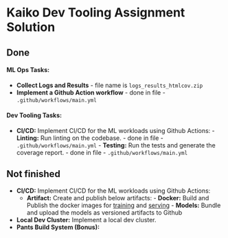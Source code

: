 # Kaiko Dev Tooling Assignment Solution

## Done
#### ML Ops Tasks:
- **Collect Logs and Results** - file name is `logs_results_htmlcov.zip`
- **Implement a Github Action workflow** - done in file - `.github/workflows/main.yml`
#### Dev Tooling Tasks:
- **CI/CD:** Implement CI/CD for the ML workloads using Github Actions:
      - **Linting:** Run linting on the codebase. - done in file - `.github/workflows/main.yml`
      - **Testing:** Run the tests and generate the coverage report. - done in file - `.github/workflows/main.yml`
## Not finished
- **CI/CD:** Implement CI/CD for the ML workloads using Github Actions:
  - **Artifact:** Create and publish below artifacts:
          - **Docker:** Build and Publish the docker images for [training](./madewithml/) and [serving](madewithml/serve.py)
          - **Models:** Bundle and upload the models as versioned artifacts to Github
 - **Local Dev Cluster:**
      Implement a local dev cluster.
 - **Pants Build System (Bonus):**
